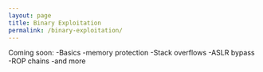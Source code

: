 ```yaml
---
layout: page
title: Binary Exploitation
permalink: /binary-exploitation/
---
```


Coming soon:
-Basics
-memory protection
-Stack overflows
-ASLR bypass
-ROP chains
-and more
